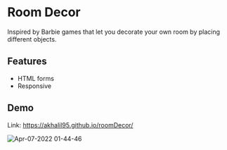 # Room Decor

Inspired by Barbie games that let you decorate your own room by placing different objects.


## Features

- HTML forms
- Responsive





## Demo

Link: https://akhalil95.github.io/roomDecor/

![Apr-07-2022 01-44-46](https://user-images.githubusercontent.com/68371207/162147977-6d25736a-f3d7-45d7-bb72-154c21e56d5a.gif)
